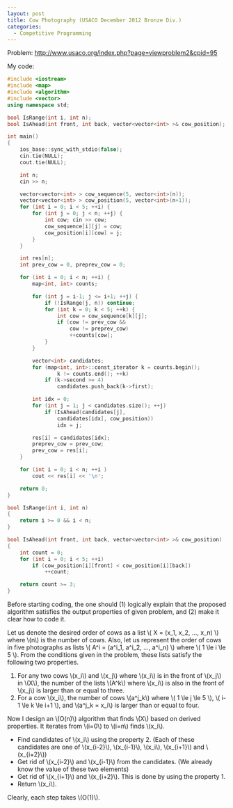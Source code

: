 ```yaml
---
layout: post
title: Cow Photography (USACO December 2012 Bronze Div.)
categories:
  - Competitive Programming
---
```


Problem: <http://www.usaco.org/index.php?page=viewproblem2&cpid=95>

My code:

```c++
#include <iostream>
#include <map>
#include <algorithm>
#include <vector>
using namespace std;

bool IsRange(int i, int n); 
bool IsAhead(int front, int back, vector<vector<int> >& cow_position);

int main()
{
	ios_base::sync_with_stdio(false);
	cin.tie(NULL);
	cout.tie(NULL);

	int n;
	cin >> n;

	vector<vector<int> > cow_sequence(5, vector<int>(n));
	vector<vector<int> > cow_position(5, vector<int>(n+1));
	for (int i = 0; i < 5; ++i) {
		for (int j = 0; j < n; ++j) {
			int cow; cin >> cow;
			cow_sequence[i][j] = cow;
			cow_position[i][cow] = j;
		}
	}

	int res[n];
	int prev_cow = 0, preprev_cow = 0;

	for (int i = 0; i < n; ++i) {
		map<int, int> counts;

		for (int j = i-1; j <= i+1; ++j) {
			if (!IsRange(j, n)) continue;
			for (int k = 0; k < 5; ++k) {
				int cow = cow_sequence[k][j];
				if (cow != prev_cow && 
				    cow != preprev_cow)
					++counts[cow];
			}
		}

		vector<int> candidates;
		for (map<int, int>::const_iterator k = counts.begin();
				k != counts.end(); ++k) 
			if (k->second >= 4) 
				candidates.push_back(k->first);

		int idx = 0;
		for (int j = 1; j < candidates.size(); ++j) 
			if (IsAhead(candidates[j],
			    candidates[idx], cow_position)) 
				idx = j;

		res[i] = candidates[idx];
		preprev_cow = prev_cow;
		prev_cow = res[i];
	}

	for (int i = 0; i < n; ++i )
		cout << res[i] << '\n';

	return 0;
}

bool IsRange(int i, int n) 
{ 
	return i >= 0 && i < n; 
}

bool IsAhead(int front, int back, vector<vector<int> >& cow_position)
{
	int count = 0;
	for (int i = 0; i < 5; ++i)
		if (cow_position[i][front] < cow_position[i][back])
			++count;

	return count >= 3;
}
```

Before starting coding, the one should (1) logically explain that the proposed algorithm satisfies the output properties of given problem, and (2) make it clear how to code it.

Let us denote the desired order of cows as a list \\( X = (x_1, x_2, ..., x_n) \\) where \\(n\\) is the number of cows. Also, let us represent the order of cows in five photographs as lists \\( A^i = (a^i_1, a^i_2, ..., a^i_n) \\) where \\( 1 \le i \le 5 \\). From the conditions given in the problem, these lists satisfy the following two properties.

1. For any two cows \\(x_i\\) and \\(x_j\\) where \\(x_i\\) is in the front of \\(x_j\\) in \\(X\\), the number of the lists \\(A^k\\) where \\(x_i\\) is also in the front of \\(x_j\\) is larger than or equal to three.
2. For a cow \\(x_i\\), the number of cows \\(a^j_k\\) where \\( 1 \le j \le 5 \\), \\( i-1 \le k \le i+1 \\), and \\(a^j_k = x_i\\) is larger than or equal to four.

Now I design an \\(O(n)\\) algorithm that finds \\(X\\) based on derived properties. It iterates from \\(i=0\\) to \\(i=n\\) finds \\(x_i\\).

- Find candidates of \\(x_i\\) using the property 2. (Each of these candidates are one of \\(x_{i-2}\\), \\(x_{i-1}\\), \\(x_i\\), \\(x_{i+1}\\) and \\(x_{i+2}\\))
- Get rid of \\(x_{i-2}\\) and \\(x_{i-1}\\) from the candidates. (We already know the value of these two elements)
- Get rid of \\(x_{i+1}\\) and \\(x_{i+2}\\). This is done by using the property 1.
- Return \\(x_i\\).

Clearly, each step takes \\(O(1)\\).
